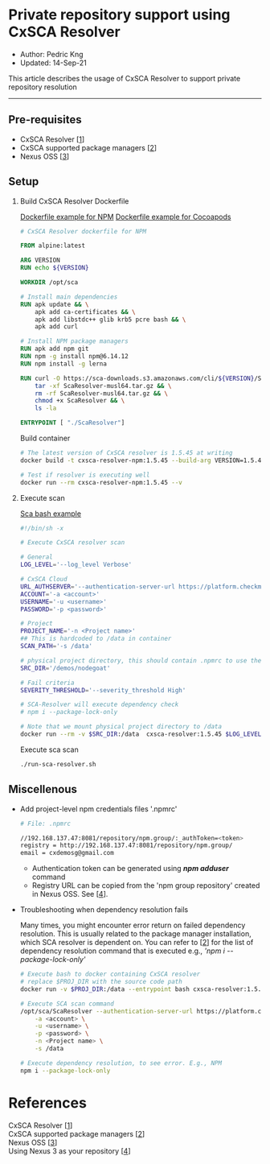 # Private repository support using CxSCA Resolver 
* Author:   Pedric Kng  
* Updated:  14-Sep-21

This article describes the usage of CxSCA Resolver to support private repository resolution

***
## Pre-requisites
- CxSCA Resolver [[1]]  
- CxSCA supported package managers [[2]]  
- Nexus OSS [[3]]  

## Setup

1. Build CxSCA Resolver Dockerfile
  
    [Dockerfile example for NPM](dockerfile)
    [Dockerfile example for Cocoapods](cocoapods/dockerfile)
    
    ```dockerfile
    # CxSCA Resolver dockerfile for NPM

    FROM alpine:latest
    
    ARG VERSION
    RUN echo ${VERSION}
    
    WORKDIR /opt/sca
    
    # Install main dependencies
    RUN apk update && \
        apk add ca-certificates && \
        apk add libstdc++ glib krb5 pcre bash && \
        apk add curl

    # Install NPM package managers
    RUN apk add npm git
    RUN npm -g install npm@6.14.12
    RUN npm install -g lerna

    RUN curl -O https://sca-downloads.s3.amazonaws.com/cli/${VERSION}/ScaResolver-musl64.tar.gz && \
        tar -xf ScaResolver-musl64.tar.gz && \
        rm -rf ScaResolver-musl64.tar.gz && \
        chmod +x ScaResolver && \
        ls -la

    ENTRYPOINT [ "./ScaResolver"]
    ```
  
    Build container

    ```bash
    # The latest version of CxSCA resolver is 1.5.45 at writing
    docker build -t cxsca-resolver-npm:1.5.45 --build-arg VERSION=1.5.45 .

    # Test if resolver is executing well
    docker run --rm cxsca-resolver-npm:1.5.45 --v

    ```

2. Execute scan

    [Sca bash example](run-sca-resolver.sh)
    ```bash
    #!/bin/sh -x

    # Execute CxSCA resolver scan

    # General
    LOG_LEVEL='--log_level Verbose'

    # CxSCA Cloud
    URL_AUTHSERVER='--authentication-server-url https://platform.checkmarx.net'
    ACCOUNT='-a <account>'
    USERNAME='-u <username>'
    PASSWORD='-p <password>'

    # Project
    PROJECT_NAME='-n <Project name>'
    ## This is hardcoded to /data in container
    SCAN_PATH='-s /data'

    # physical project directory, this should contain .npmrc to use the nexus repository
    SRC_DIR='/demos/nodegoat'

    # Fail criteria
    SEVERITY_THRESHOLD='--severity_threshold High'

    # SCA-Resolver will execute dependency check
    # npm i --package-lock-only

    # Note that we mount physical project directory to /data
    docker run --rm -v $SRC_DIR:/data  cxsca-resolver:1.5.45 $LOG_LEVEL $URL_AUTHSERVER $ACCOUNT $USERNAME $PASSWORD $PROJECT_NAME $SCAN_PATH $SEVERITY_THRESHOLD
    ```
    Execute sca scan

    ```bash
    ./run-sca-resolver.sh
    ```

## Miscellenous

- Add project-level npm credentials files '.npmrc'
    
    ```bash
    # File: .npmrc

    //192.168.137.47:8081/repository/npm.group/:_authToken=<token>
    registry = http://192.168.137.47:8081/repository/npm.group/
    email = cxdemosg@gmail.com
    ```
    * Authentication token can be generated using ***npm adduser*** command
    * Registry URL can be copied from the 'npm group repository' created in Nexus OSS. See [[4]].

- Troubleshooting when dependency resolution fails

    Many times, you might encounter error return on failed dependency resolution.
    This is usually related to the package manager installation, which SCA resolver is dependent on.
    You can refer to [[2]] for the list of dependency resolution command that is executed e.g., *'npm i --package-lock-only'*

    ```bash
    # Execute bash to docker containing CxSCA resolver
    # replace $PROJ_DIR with the source code path
    docker run -v $PROJ_DIR:/data --entrypoint bash cxsca-resolver:1.5.45
    
    # Execute SCA scan command 
    /opt/sca/ScaResolver --authentication-server-url https://platform.checkmarx.net \
        -a <account> \
        -u <username> \
        -p <password> \
        -n <Project name> \
        -s /data

    # Execute dependency resolution, to see error. E.g., NPM
    npm i --package-lock-only

    ```

# References
CxSCA Resolver [[1]]  
CxSCA supported package managers [[2]]  
Nexus OSS [[3]]  
Using Nexus 3 as your repository [[4]]  

[1]:https://checkmarx.atlassian.net/wiki/spaces/CD/pages/2010809574/CxSCA+Resolver "CxSCA Resolver"
[2]:https://checkmarx.atlassian.net/wiki/spaces/CD/pages/1975713967/CxSCA+Resolver+Package+Manager+Support "CxSCA supported package managers"
[3]:https://help.sonatype.com/repomanager3 "Nexus OSS"
[4]:https://blog.sonatype.com/using-nexus-3-as-your-repository-part-2-npm-packages "Using Nexus 3 as your repository"

<!-- 
Installing Nessus Repo
https://hub.docker.com/r/sonatype/nexus3/
-->